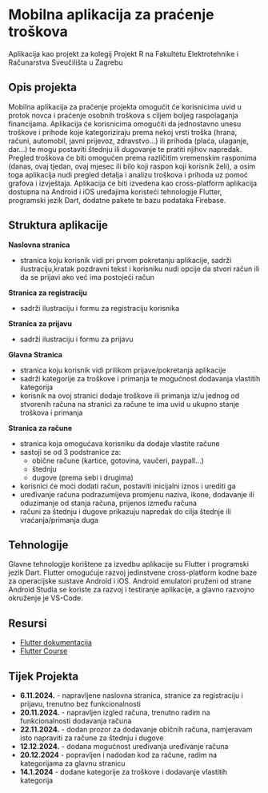 # Mobilna aplikacija za praćenje troškova
Aplikacija kao projekt za kolegij Projekt R na Fakultetu Elektrotehnike i Računarstva Sveučilišta u Zagrebu

## Opis projekta
Mobilna aplikacija za praćenje projekta omogućit će korisnicima uvid u protok novca i praćenje osobnih troškova s ciljem boljeg raspolaganja financijama. Aplikacija će korisnicima omogućiti da jednostavno unesu troškove i prihode koje kategoriziraju prema nekoj vrsti troška (hrana, računi, automobil, javni prijevoz, zdravstvo...) ili prihoda (plaća, ulaganje, dar...) te mogu postaviti štednju ili dugovanje te pratiti njihov napredak. Pregled troškova će biti omogućen prema različitim vremenskim rasponima (danas, ovaj tjedan, ovaj mjesec ili bilo koji raspon koji korisnik želi), a osim toga aplikacija nudi pregled detalja i analizu troškova i prihoda uz pomoć grafova i izvještaja. Aplikacija će biti izvedena kao cross-platform aplikacija dostupna na Android i iOS uređajima koristeći tehnologije Flutter, programski jezik Dart, dodatne pakete te bazu podataka Firebase. 

## Struktura aplikacije
**Naslovna stranica**
- stranica koju korisnik vidi pri prvom pokretanju aplikacije, sadrži ilustraciju,kratak pozdravni tekst i korisniku nudi opcije da stvori račun ili da se prijavi ako već ima postojeći račun


**Stranica za registraciju**
- sadrži ilustraciju i formu za registraciju korisnika


**Stranica za prijavu**
- sadrži ilustraciju i formu za prijavu


**Glavna Stranica**
- stranica koju korisnik vidi prilikom prijave/pokretanja aplikacije
- sadrži kategorije za troškove i primanja te mogućnost dodavanja vlastitih kategorija
- korisnik na ovoj stranici dodaje troškove ili primanja iz/u jednog od stvorenih računa na stranici za račune te ima uvid u ukupno stanje troškova i primanja


**Stranica za račune**
- stranica koja omogućava korisniku da dodaje vlastite račune 
- sastoji se od 3 podstranice za:
  - obične račune (kartice, gotovina, vaučeri, paypall...)
  - štednju 
  - dugove (prema sebi i drugima)
- korisnici će moći dodati račun, postaviti inicijalni iznos i urediti ga
- uređivanje računa podrazumijeva promjenu naziva, ikone, dodavanje ili oduzimanje od stanja računa, prijenos između računa
- računi za štednju i dugove prikazuju napredak do cilja štednje ili vraćanja/primanja duga

## Tehnologije
Glavne tehnologije korištene za izvedbu aplikacije su Flutter i programski jezik Dart. Flutter omogućuje razvoj jedinstvene cross-platform kodne baze za operacijske sustave Android i iOS.
Android emulatori pruženi od strane Android Studia se koriste za razvoj i testiranje aplikacije, a glavno razvojno okruženje je VS-Code.

## Resursi
- [Flutter dokumentacija](https://docs.flutter.dev/)
- [Flutter Course](https://www.youtube.com/watch?v=VPvVD8t02U8&t=37026s)

## Tijek Projekta
- **6.11.2024.** - napravljene naslovna stranica, stranice za registraciju i prijavu, trenutno bez funkcionalnosti
- **20.11.2024.** - napravljen izgled računa, trenutno radim na funkcionalnosti dodavanja računa
- **22.11.2024.** - dodan prozor za dodavanje običnih računa, namjeravam isto napraviti za račune za štednju i dugove
- **12.12.2024.** - dodana mogućnost uređivanja uređivanje računa 
- **20.12.2024** - popravljen i nadodan kod za račune, radim na kategorijama za glavnu stranicu
- **14.1.2024** - dodane kategorije za troškove i dodavanje vlastitih kategorija
